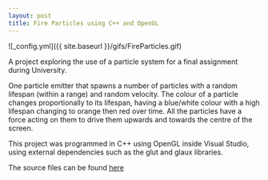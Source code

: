 ```yaml
---
layout: post
title: Fire Particles using C++ and OpenGL
---
```


![_config.yml]({{ site.baseurl }}/gifs/FireParticles.gif)

A project exploring the use of a particle system for a final assignment during University.

One particle emitter that spawns a number of particles with a random lifespan (within a range) and random velocity. 
The colour of a particle changes proportionally to its lifespan, having a blue/white colour with a high lifespan changing to orange then red over time.
All the particles have a force acting on them to drive them upwards and towards the centre of the screen.

This project was programmed in C++ using OpenGL inside Visual Studio, using external dependencies such as the glut and glaux libraries.

The source files can be found [here](../downloads/FireParticles.zip)